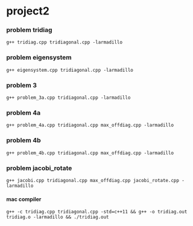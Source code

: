 # project2

### problem tridiag

`g++ tridiag.cpp tridiagonal.cpp -larmadillo`

### problem eigensystem

`g++ eigensystem.cpp tridiagonal.cpp -larmadillo`

### problem 3

`g++ problem_3a.cpp tridiagonal.cpp -larmadillo`

### problem 4a

`g++ problem_4a.cpp tridiagonal.cpp max_offdiag.cpp -larmadillo`

### problem 4b

`g++ problem_4b.cpp tridiagonal.cpp max_offdiag.cpp -larmadillo`

### problem jacobi_rotate

`g++ jacobi.cpp tridiagonal.cpp max_offdiag.cpp jacobi_rotate.cpp -larmadillo`

#### mac compiler 

`g++ -c tridiag.cpp tridiagonal.cpp -std=c++11 && g++ -o tridiag.out tridiag.o -larmadillo && ./tridiag.out`